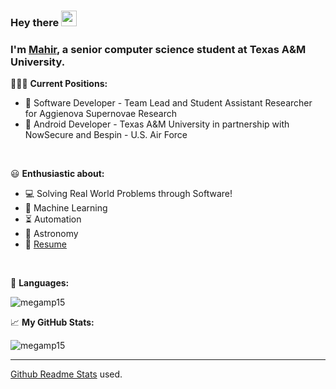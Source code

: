 ### Hey there <img src="https://media.giphy.com/media/hvRJCLFzcasrR4ia7z/giphy.gif" width="25px">

### I'm [Mahir](https://www.mahirp.ml/), a senior computer science student at Texas A&M University.

👨🏽‍💻 **Current Positions:**
- 🎇 Software Developer - Team Lead and Student Assistant Researcher for Aggienova Supernovae Research
- 📱 Android Developer - Texas A&M University in partnership with NowSecure and Bespin - U.S. Air Force

<br>

😃 **Enthusiastic about:**
- 💻 Solving Real World Problems through Software!
- 👾 Machine Learning
- ⏳ Automation
- 🌌 Astronomy
- 📝 [Resume](https://drive.google.com/file/d/16nzKKCQQ68a2-BrvGsUpg9CF7iC2xDYP/view)

<br>

🔨 **Languages:**  
<p align="left"> <img src="https://github-readme-stats.vercel.app/api/top-langs/?username=megamp15&layout=compact&theme=vue-dark&hide_title=true&hide=jupyter%20notebook&langs_count=10" alt="megamp15" /> 

<br>

📈 **My GitHub Stats:**
<p align="left"> <img src="https://github-readme-stats.vercel.app/api?username=megamp15&show_icons=true&theme=vue-dark&hide_title=true" alt="megamp15" />

<br>

---

[Github Readme Stats](https://github.com/anuraghazra/github-readme-stats) used.
